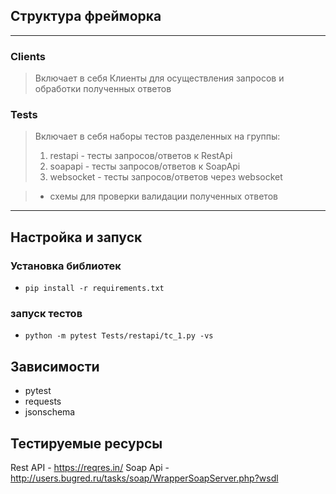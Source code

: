 ## Структура фрейморка

***

### Clients

> Включает в себя Клиенты для осуществления запросов и обработки полученных ответов

### Tests
> Включает в себя наборы тестов разделенных на группы:
> 1. restapi   - тесты запросов/ответов к RestApi
> 2. soapapi   - тесты запросов/ответов к SoapApi
> 3. websocket - тесты запросов/ответов через websocket

> - схемы для проверки валидации полученных ответов


***
## Настройка и запуск 

### Установка библиотек
* ``` pip install -r requirements.txt ```
### запуск тестов
* ``` python -m pytest Tests/restapi/tc_1.py -vs ```


## Зависимости 

* pytest
* requests
* jsonschema


## Тестируемые ресурсы
Rest API - https://reqres.in/
Soap Api - http://users.bugred.ru/tasks/soap/WrapperSoapServer.php?wsdl

